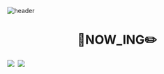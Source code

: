 ![header](https://capsule-render.vercel.app/api?type=waving&color=0:2EAC3D,100:7DC1E1&height=300&section=header&text=import%20%20com.LING_LING&fontSize=50)



<div align="center">
  <h1>📒NOW_ING✏️</h1>
</div>

<img src="https://img.shields.io/badge/Spring-399240?style=flat-square&logo=Spring&logoColor=white"/>&nbsp;
<img src="https://img.shields.io/badge/Java-300FAC?style=flat-square&logo=coffeescript&logoColor=white"/>&nbsp;
